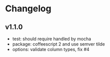 
# Changelog

## v1.1.0

* test: should require handled by mocha
* package: coffeescript 2 and use semver tilde
* options: validate column types, fix #4
